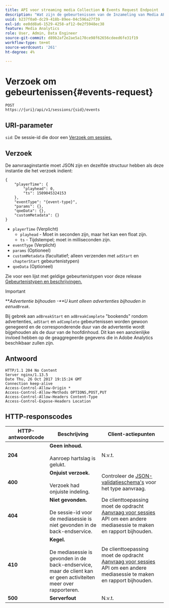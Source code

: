 ```yaml
---
title: API voor streaming media Collection � Events Request Endpoint
description: "Wat zijn de gebeurtenissen van de Inzameling van Media API verzoeken eindpuntparameters en reacties?"
uuid: b237f0a0-dc29-418b-89ee-04c596a27f39
exl-id: ee0dd8a6-1529-4258-af12-0e2f5948ec38
feature: Media Analytics
role: User, Admin, Data Engineer
source-git-commit: d89b2af2e2ae5a170ce98f62656cdeed6fe31f19
workflow-type: tm+mt
source-wordcount: '261'
ht-degree: 4%

---
```


# Verzoek om gebeurtenissen{#events-request}

```
POST 
https://{uri}/api/v1/sessions/{sid}/events 
```

## URI-parameter

`sid`: De sessie-id die door een [Verzoek om sessies.](/help/media-collection-api/mc-api-ref/mc-api-sessions-req.md)

## Verzoek

De aanvraaginstantie moet JSON zijn en dezelfde structuur hebben als deze instantie die het verzoek indient:

```
{ 
    "playerTime": { 
        "playhead": 0, 
        "ts": 1509045324153 
    }, 
    "eventType": "{event-type}", 
    "params": {}, 
    "qoeData": {}, 
    "customMetadata": {} 
}
```

* `playerTime` (Verplicht)
   * `playhead` - Moet in seconden zijn, maar het kan een float zijn.
   * `ts` - Tijdstempel; moet in milliseconden zijn.
* `eventType` (Verplicht)
* `params` (Optioneel)
* `customMetadata` (facultatief; alleen verzenden met `adStart` en `chapterStart` gebeurtenistypen)
* `qoeData` (Optioneel)

Zie voor een lijst met geldige gebeurtenistypen voor deze release [Gebeurtenistypen en beschrijvingen.](/help/media-collection-api/mc-api-ref/mc-api-event-types.md)

>[!IMPORTANT]
>
>***Advertentie bijhouden -**U kunt alleen advertenties bijhouden in een`adBreak`*.
>
>Bij gebrek aan `adBreakStart` en `adBreakComplete` &quot;bookends&quot; rondom advertenties, `adStart` en `adComplete` gebeurtenissen worden gewoon genegeerd en de corresponderende duur van de advertentie wordt bijgehouden als de duur van de hoofdinhoud. Dit kan een aanzienlijke invloed hebben op de geaggregeerde gegevens die in Adobe Analytics beschikbaar zullen zijn.

## Antwoord

```
HTTP/1.1 204 No Content 
Server nginx/1.13.5 
Date Thu, 26 Oct 2017 19:15:24 GMT 
Connection keep-alive 
Access-Control-Allow-Origin * 
Access-Control-Allow-Methods OPTIONS,POST,PUT 
Access-Control-Allow-Headers Content-Type 
Access-Control-Expose-Headers Location
```

## HTTP-responscodes

| HTTP-antwoordcode | Beschrijving | Client-actiepunten |
|---|---|---|
| **204** | **Geen inhoud.** <br/><br/>Aanroep hartslag is gelukt. | N.v.t. |
| **400** | **Onjuist verzoek.** <br/><br/>Verzoek had onjuiste indeling. | Controleer de [JSON-validatieschema&#39;s](/help/media-collection-api/mc-api-ref/mc-api-json-validation.md) voor het type aanvraag. |
| **404** | **Niet gevonden.** <br/><br/>De sessie-id voor de mediasessie is niet gevonden in de back-endservice. | De clienttoepassing moet de opdracht [Aanvraag voor sessies](/help/media-collection-api/mc-api-ref/mc-api-sessions-req.md) API om een andere mediasessie te maken en rapport bijhouden. |
| **410** | **Kegel.** <br/><br/>De mediasessie is gevonden in de back-endservice, maar de client kan er geen activiteiten meer over rapporteren. | De clienttoepassing moet de opdracht [Aanvraag voor sessies](/help/media-collection-api/mc-api-ref/mc-api-sessions-req.md) API om een andere mediasessie te maken en rapport bijhouden. |
| **500** | **Serverfout** | N.v.t. |
